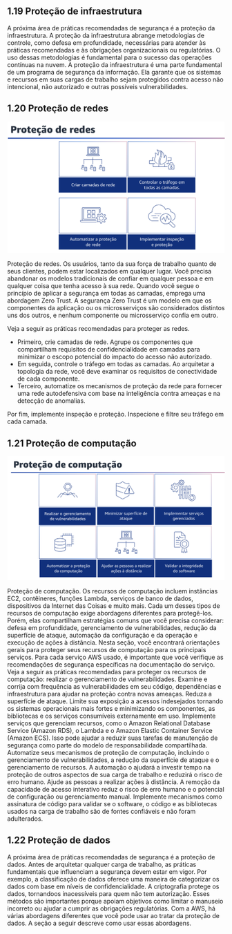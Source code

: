## 1.19 Proteção de infraestrutura

A próxima área de práticas recomendadas de segurança é a proteção da infraestrutura. A proteção da infraestrutura abrange metodologias de controle, como defesa em profundidade, necessárias para atender às práticas recomendadas e às obrigações organizacionais ou regulatórias. O uso dessas metodologias é fundamental para o sucesso das operações contínuas na nuvem.
A proteção da infraestrutura é uma parte fundamental de um programa de segurança da informação. Ela garante que os sistemas e recursos em suas cargas de trabalho sejam protegidos contra acesso não intencional, não autorizado e outras possíveis vulnerabilidades.

## 1.20 Proteção de redes

![alt text](image-10.png)

Proteção de redes. Os usuários, tanto da sua força de trabalho quanto de seus clientes, podem estar localizados em qualquer lugar. Você precisa abandonar os modelos tradicionais de confiar em qualquer pessoa e em qualquer coisa que tenha acesso à sua rede. Quando você segue o princípio de aplicar a segurança em todas as camadas, emprega uma abordagem Zero Trust. A segurança Zero Trust é um modelo em que os componentes da aplicação ou os microsserviços são considerados distintos uns dos outros, e nenhum componente ou microsserviço confia em outro.

Veja a seguir as práticas recomendadas para proteger as redes.

- Primeiro, crie camadas de rede. Agrupe os componentes que compartilham requisitos de confidencialidade em camadas para minimizar o escopo potencial do impacto do acesso não autorizado.
- Em seguida, controle o tráfego em todas as camadas. Ao arquitetar a topologia da rede, você deve examinar os requisitos de conectividade de cada componente.
- Terceiro, automatize os mecanismos de proteção da rede para fornecer uma rede autodefensiva com base na inteligência contra ameaças e na detecção de anomalias.

Por fim, implemente inspeção e proteção. Inspecione e filtre seu tráfego em cada camada.

## 1.21 Proteção de computação

![alt text](image-11.png)

Proteção de computação. Os recursos de computação incluem instâncias EC2, contêineres, funções Lambda, serviços de banco de dados, dispositivos da Internet das Coisas e muito mais. Cada um desses tipos de recursos de computação exige abordagens diferentes para protegê-los. Porém, elas compartilham estratégias comuns que você precisa considerar: defesa em profundidade, gerenciamento de vulnerabilidades, redução da superfície de ataque, automação da configuração e da operação e execução de ações à distância. Nesta seção, você encontrará orientações gerais para proteger seus recursos de computação para os principais serviços. Para cada serviço AWS usado, é importante que você verifique as recomendações de segurança específicas na documentação do serviço. Veja a seguir as práticas recomendadas para proteger os recursos de computação: realizar o gerenciamento de vulnerabilidades. Examine e corrija com frequência as vulnerabilidades em seu código, dependências e infraestrutura para ajudar na proteção contra novas ameaças.
Reduza a superfície de ataque. Limite sua exposição a acessos indesejados tornando os sistemas operacionais mais fortes e minimizando os componentes, as bibliotecas e os serviços consumíveis externamente em uso. Implemente serviços que gerenciam recursos, como o Amazon Relational Database Service (Amazon RDS), o Lambda e o Amazon Elastic Container Service (Amazon ECS). Isso pode ajudar a reduzir suas tarefas de manutenção de segurança como parte do modelo de responsabilidade compartilhada. Automatize seus mecanismos de proteção de computação, incluindo o gerenciamento de vulnerabilidades, a redução da superfície de ataque e o gerenciamento de recursos. A automação o ajudará a investir tempo na proteção de outros aspectos de sua carga de trabalho e reduzirá o risco de erro humano. Ajude as pessoas a realizar ações à distância. A remoção da capacidade de acesso interativo reduz o risco de erro humano e o potencial de configuração ou gerenciamento manual. Implemente mecanismos como assinatura de código para validar se o software, o código e as bibliotecas usados na carga de trabalho são de fontes confiáveis e não foram adulterados.

## 1.22 Proteção de dados

A próxima área de práticas recomendadas de segurança é a proteção de dados.
Antes de arquitetar qualquer carga de trabalho, as práticas fundamentais que influenciam a segurança devem estar em vigor. Por exemplo, a classificação de dados oferece uma maneira de categorizar os dados com base em níveis de confidencialidade. A criptografia protege os dados, tornandoos inacessíveis para quem não tem autorização. Esses métodos são importantes porque apoiam objetivos como limitar o manuseio incorreto ou ajudar a cumprir as obrigações regulatórias. Com a AWS, há várias abordagens diferentes que você pode usar ao tratar da proteção de dados.
A seção a seguir descreve como usar essas abordagens.
